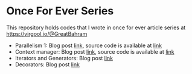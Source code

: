 # Once For Ever Series
This repository holds codes that I wrote in once for ever article series at https://virgool.io/@GreatBahram

* Parallelism 1: Blog post [link](https://virgool.io/@GreatBahram/once-for-ever-parallelism-1-iqyzjwqmks0n), source code is available at [link](https://github.com/GreatBahram/OnceForEver/tree/master/code_snippets/parallelism/part1-threading)
* Context manager: Blog post [link](https://virgool.io/@GreatBahram/once-for-ever-context-manager-qqqbqxgryxk5), source code is available at [link](https://github.com/greatbahram/onceforever/code_snippets/context_manager_tutorial.py)
* Iterators and Generators: Blog post [link](https://virgool.io/@GreatBahram/once-for-ever-decorator-pud0dll)
* Decorators: Blog post [link](https://virgool.io/@GreatBahram/once-for-ever-decorator-pud0dll)
